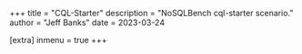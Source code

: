 +++
title = "CQL-Starter"
description = "NoSQLBench cql-starter scenario."
author = "Jeff Banks"
date = 2023-03-24

[extra]
inmenu = true
+++
